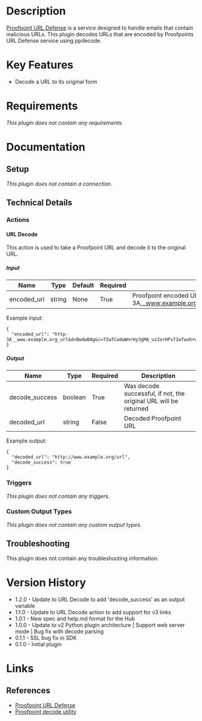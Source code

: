# Description

[Proofpoint URL Defense](https://www.proofpoint.com/us) is a service designed to handle emails that contain 
malicious URLs. This plugin decodes URLs that are encoded by Proofpoints URL Defense service using ppdecode.

# Key Features

* Decode a URL to its original form

# Requirements

_This plugin does not contain any requirements._

# Documentation

## Setup

_This plugin does not contain a connection._

## Technical Details

### Actions

#### URL Decode

This action is used to take a Proofpoint URL and decode it to the original URL.

##### Input

|Name|Type|Default|Required|Description|Enum|
|----|----|-------|--------|-----------|----|
|encoded_url|string|None|True|Proofpoint encoded URL or URL parameters e.g http-3A__www.example.org_url&d=BwdwBAg&c=TIwfCwdwWnrHy3gMA_uzZorHPsT2wfwvKrwfU|None|

Example input:

```
{
  "encoded_url": "http-3A__www.example.org_url&d=BwdwBAg&c=TIwfCwdwWnrHy3gMA_uzZorHPsT2wfwvKrwf"
}
```

##### Output

|Name|Type|Required|Description|
|----|----|--------|-----------|
|decode_success|boolean|True|Was decode successful, if not, the original URL will be returned|
|decoded_url|string|False|Decoded Proofpoint URL|

Example output:

```
{
  "decoded_url": "http://www.example.org/url",
  "decode_success": true
}
```


### Triggers

_This plugin does not contain any triggers._

### Custom Output Types

_This plugin does not contain any custom output types._

## Troubleshooting

This plugin does not contain any troubleshooting information.

# Version History

* 1.2.0 - Update to URL Decode to add 'decode_success' as an output variable 
* 1.1.0 - Update to URL Decode action to add support for v3 links
* 1.0.1 - New spec and help.md format for the Hub
* 1.0.0 - Update to v2 Python plugin architecture | Support web server mode | Bug fix with decode parsing
* 0.1.1 - SSL bug fix in SDK
* 0.1.0 - Initial plugin

# Links

## References

* [Proofpoint URL Defense](https://www.proofpoint.com/us/products/targeted-attack-protection)
* [Proofpoint decode utility](https://help.proofpoint.com/@api/deki/files/177/URLDefenseDecode.py?revision=2)

